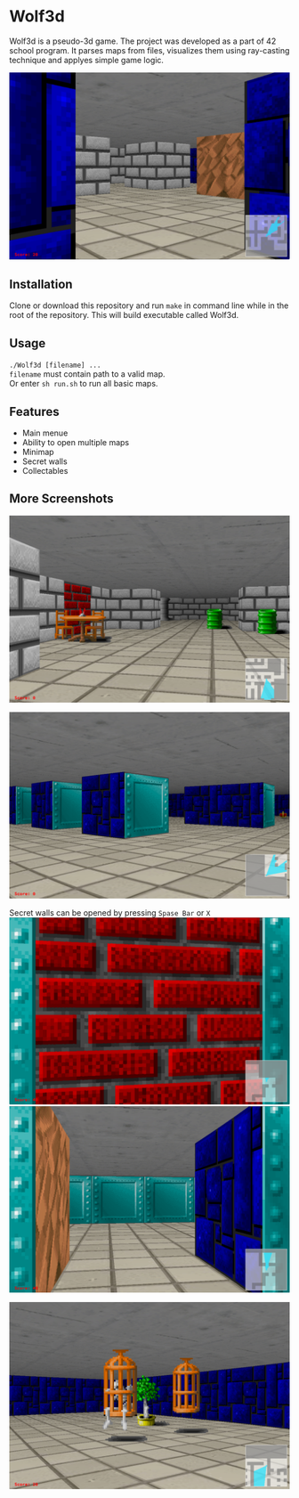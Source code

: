 # Wolf3d
Wolf3d is a pseudo-3d game. The project was developed as a part of 42 school program.
It parses maps from files, visualizes them using ray-casting technique and applyes simple game logic.

![screeenshot](images/Screen_Shot_1.png)

## Installation
Clone or download this repository and run `make` in command line while in the root of the repository.
This will build executable called Wolf3d.

## Usage
`./Wolf3d [filename] ...`  
`filename` must contain path to a valid map.  
Or enter `sh run.sh` to run all basic maps.

## Features
- Main menue
- Ability to open multiple maps
- Minimap
- Secret walls
- Collectables

## More Screenshots
![screeenshot](images/Screen_Shot_2.png)  

![screeenshot](images/Screen_Shot_3.png)  

Secret walls can be opened by pressing `Spase Bar` or `X`  
![screeenshot](images/Screen_Shot_4.png)
![screeenshot](images/Screen_Shot_5.png)  

![screeenshot](images/Screen_Shot_6.png)  
